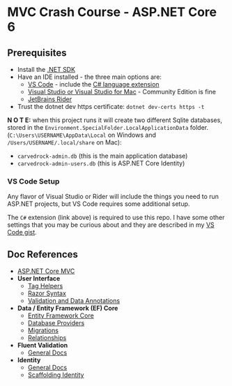 # MVC Crash Course - ASP.NET Core 6

## Prerequisites

* Install the [.NET SDK](https://dotnet.microsoft.com/en-us/download)
* Have an IDE installed - the three main options are:
  * [VS Code](https://code.visualstudio.com/) - include the [C# language extension](https://marketplace.visualstudio.com/items?itemName=ms-dotnettools.csharp)
  * [Visual Studio or Visual Studio for Mac](https://visualstudio.microsoft.com/) - Community Edition is fine
  * [JetBrains Rider](https://www.jetbrains.com/rider/)
* Trust the dotnet dev https certificate: `dotnet dev-certs https -t`

**N O T E:** when this project runs it will create two different Sqlite
databases, stored in the `Environment.SpecialFolder.LocalApplicationData` folder.  (`C:\Users\USERNAME\AppData\Local` on Windows and `/Users/USERNAME/.local/share` on Mac):

* `carvedrock-admin.db` (this is the main application database)
* `carvedrock-admin-users.db` (this is ASP.NET Core Identity)

### VS Code Setup

Any flavor of Visual Studio or Rider will include
the things you need to run ASP.NET projects, but
VS Code requires some additional setup.

The `C#` extension (link above) is required to use this repo.  I have some other settings that you may be curious about
and they are described in my [VS Code gist](https://gist.github.com/dahlsailrunner/1765b807940e29951ea6bdfb36cd85dd).

## Doc References

* [ASP.NET Core MVC](https://docs.microsoft.com/en-us/aspnet/core/mvc/overview?view=aspnetcore-6.0)
* **User Interface**
  * [Tag Helpers](https://docs.microsoft.com/en-us/aspnet/core/mvc/views/tag-helpers/built-in/?view=aspnetcore-6.0)
  * [Razor Syntax](https://docs.microsoft.com/en-us/aspnet/core/mvc/views/razor?view=aspnetcore-6.0)
  * [Validation and Data Annotations](https://docs.microsoft.com/en-us/aspnet/core/mvc/models/validation)
* **Data / Entity Framework (EF) Core**
  * [Entity Framework Core](https://docs.microsoft.com/en-us/ef/core)
  * [Database Providers](https://docs.microsoft.com/en-us/ef/core/providers/?tabs=dotnet-core-cli)
  * [Migrations](https://docs.microsoft.com/en-us/ef/core/managing-schemas/migrations)
  * [Relationships](https://docs.microsoft.com/en-us/ef/core/modeling/relationships)
* **Fluent Validation**
  * [General Docs](https://docs.fluentvalidation.net/en/latest/)
* **Identity**
  * [General Docs](https://docs.microsoft.com/en-us/aspnet/core/security/?view=aspnetcore-6.0)
  * [Scaffolding Identity](https://docs.microsoft.com/en-us/aspnet/core/security/authentication/scaffold-identity)
